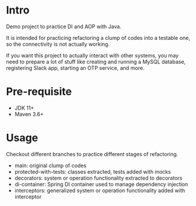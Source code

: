 # Intro

Demo project to practice DI and AOP with Java.

It is intended for practicing refactoring a clump of codes into a testable one, so the connectivity is not actually working.

If you want this project to actually interact with other systems, you may need to prepare a lot of stuff like creating and running a MySQL database, registering Slack app, starting an OTP service, and more.

# Pre-requisite

- JDK 11+
- Maven 3.6+

# Usage

Checkout different branches to practice different stages of refactoring.

- main: original clump of codes
- protected-with-tests: classes extracted, tests added with mocks
- decorators: system or operation functionality extracted to decorators
- di-container: Spring DI container used to manage dependency injection
- interceptors: generalized system or operation functionality added with interceptor
